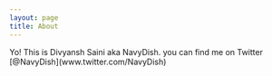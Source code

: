 ```yaml
---
layout: page
title: About
---
```


<p class="message">
  Yo! This is Divyansh Saini aka NavyDish. you can find me on Twitter [@NavyDish](www.twitter.com/NavyDish)
</p>


